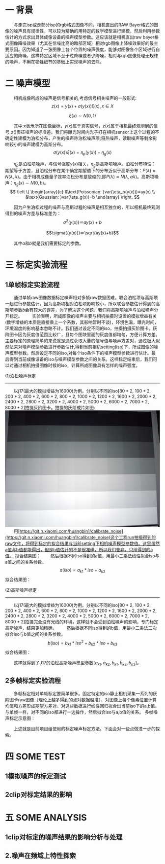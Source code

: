 一 **背景**     
========  
&ensp;&ensp;&ensp;&ensp;与走完isp或走部分isp的rgb格式图像不同，相机直出的RAW Bayer格式的图像的噪声具有规律性，可以较为精确的用特定的数学模型进行建模，然后利用参数估计的方式求出具体成像设备的噪声模型参数。这应该就是相机直出raw bayer格式图像降噪效果（尤其在信噪比高的暗部区域）相对rgb图像上降噪效果好的最主要原因。因为知道了一张图像上各个位置的噪声强度，能够对图像各个区域进行自适应的降噪，这样特定区域不至于过降噪或者少降噪，相对与rgb图像处理无规律的噪声，不用在牺牲细节的基础上实现噪声的去除。  

二 **噪声模型**    
========
&ensp;&ensp;&ensp;&ensp;相机成像所成的噪声是信号相关的,考虑信号相关噪声的一般形式:  
$$z(x) = y(x) + \sigma({y(x)})\xi(x),x\in{X}$$

$$\xi(x)\sim{N(0, 1)}$$

&ensp;&ensp;&ensp;&ensp;其中:$x$表示所在图像坐标，$y(x)$属于真实信号，$z(x)$属于相机最终观测到的信号,$\sigma()$表征噪声的标准差。我们将曝光时间内光子打在相机sensor上这个过程的不确定性建模为泊松分布，产生的噪声称泊松噪声项;将热噪声，读取噪声等剩余影响较小的噪声建模为高斯分布。  
$$\sigma({y(x)})\xi(x)=\eta_p(y(x))+\eta_g(x)$$  

&ensp;&ensp;&ensp;&ensp;$\eta_p$是泊松项噪声，与信号强度$y(x)$相关，$\eta_g$是高斯项噪声。泊松分布特性：期望等于方差，且泊松分布在某个确定期望值下的分布近似于高斯分布：$P(\lambda)\approx{N(\lambda, \lambda)}$。由于相机成像量子效率泊松分布是放缩的,即$P(\lambda)\approx{N(\lambda, a\lambda)}$。高斯项噪声：$\eta_g(x)\sim{N(0, b)}$。
$$
\left \{ 
\begin{array}{c}
&\text{Poissonian: }var(\eta_p(y(x)))=ay(x) \\ 
&\text{Gaussian:  }var(\eta_g(x))=b
\end{array}
\right.
$$

&ensp;&ensp;&ensp;&ensp;因为产生泊松过程的噪声与高斯过程的噪声是相互独立的，所以相机最终观测得到的噪声方差与标准差为：
$$\sigma^2({y(x)})＝ay(x)+b$$

$$\sigma({y(x)})＝\sqrt{ay(x)+b}$$

&ensp;&ensp;&ensp;&ensp;其中$a$和$b$就是我们需要标定的参数。

三 **标定实验流程**      
========
1单帧标定实验流程     
------------  
&ensp;&ensp;&ensp;&ensp;通过单帧raw图像数据标定噪声相对多帧raw数据困难。联合泊松项与高斯项一起进行参数估计，因为高斯项相对泊松项影响较小，所以联合参数估计得到的高斯项参数$b$会有较大的误差，为了解决这个问题，我们将高斯项噪声与泊松噪声分开标定。
&ensp;&ensp;&ensp;&ensp;实验表明，所成图像的噪声主要与相机拍摄时设置的模拟增益有关(数字增益的本质是直接乘上一个系数，其影响暂时不谈)，环境色温，曝光时间，环境温度的影响基本忽略不计。我们通过设定不同的iso，拍摄拍摄灰阶图卡。灰阶图卡因为灰度值范围比较广，且每个图块里面的灰度值都均匀，方便计算方差。主要标定的原理简单的来说就是通过获取大量的信号值与噪声方差对，通过极大似然法来对噪声模型参数进行参数估计,得到当前相机setting(iso)下，所成图像的噪声模型参数。然后设定不同的iso,对每个iso条件下的噪声模型参数进行估计。最后得到当前成像设备的iso与噪声模型参数之间的关系。这样标定结束后，我们可以对通过相机拍摄图像时候的iso，计算所成图像具有怎样的噪声强度。

(1)泊松噪声标定    
_______________   
&ensp;&ensp;&ensp;&ensp;以j17(最大的模拟增益为16000)为例，分别以不同的iso[$80*2$, $100*2$, $200*2$, $400*2$, $600*2$, $800*2$, $1000*2$, $1200*2$, $1600*2$, $2000*2$, $2400*2$, $2800*2$, $3200*2$, $4000*2$, $5000*2$, $6000*2$, $7000*2$, $8000*2$]拍摄灰阶图卡。拍摄的灰阶成片如图:
![enter image description here](https://github.com/npzl/Awesome-Denoise/blob/master/iso800_1608822641783_input_8000x3000_2.RGGB.jpg)
&ensp;&ensp;&ensp;&ensp;用[https://git.n.xiaomi.com/huangbin1/calibrate_noise](https://git.n.xiaomi.com/huangbin1/calibrate_noise)这个工程run拍摄得到的raw文件，将得到标定的拟合结果与当前setting下相机噪声模型参数值。这里虽然a值与b值都能得出，但是b值估计的不是很准确，所以我们舍弃，只用得到的a值。
拟合结果图：
&ensp;&ensp;&ensp;&ensp;然后根据不同iso得到的a值，用最小二乘法线性拟合iso与a值之间的关系参数。
$$a(iso)=a_{k1}*iso+a_{k2}$$
拟合结果图：

(2)高斯噪声标定    
_______________  
&ensp;&ensp;&ensp;&ensp;以j17(最大的模拟增益为16000)为例，分别以不同的iso[$80*2$, $100*2$, $200*2$, $400*2$, $600*2$, $800*2$, $1000*2$, $1200*2$, $1600*2$, $2000*2$, $2400*2$, $2800*2$, $3200*2$, $4000*2$, $5000*2$, $6000*2$, $7000*2$, $8000*2$]拍摄完全没有光线的环境，这样就不会受到泊松噪声的影响，专门标定高斯噪声，结果更加精确。
&ensp;&ensp;&ensp;&ensp;然后根据不同iso得到的b值，用最小二乘法二次拟合iso与b值之间的关系参数。
$$b(iso)=b_{k1}*iso^2+b_{k2}*iso+b_{k3}$$
拟合结果图：

&ensp;&ensp;&ensp;&ensp;这样就得到了J17的泊松高斯噪声模型参数$[a_{k1}, a_{k2}, b_{k1}, b_{k2}, b_{k3}]$。

2多帧标定实验流程     
------------
&ensp;&ensp;&ensp;&ensp;多帧标定相对单帧标定要简单很多。固定特定的iso静止相机采集一系列的灰阶图卡raw图像（理论上越多得到的点对数据越准），对图像上每个像素位置计算均值和方差形成期望方差对。对这些数据进行线性回归拟合出当前iso下的a,b值。与单帧一样，对不同的iso都进行一边操作，然后拟合iso与a,b值的关系。
多帧噪声标定示意图：

&ensp;&ensp;&ensp;&ensp;上述就是目前项目组使用的标定噪声标定方法。下面会对一些点做进一步的探索。

四 **SOME TEST**     
======  

1模拟噪声的标定测试  
------------  

2clip对标定结果的影响
------------    


五 **SOME ANALYSIS**   
======
1clip对标定的噪声结果的影响分析与处理
-------------

2.噪声在频域上特性探索
------------------






<!--stackedit_data:
eyJoaXN0b3J5IjpbLTE5NTczMjcxOTUsODE0MDc3ODQ2LC0yMD
cxMTkxMDc1LDExNzc1NDg2OTBdfQ==
-->